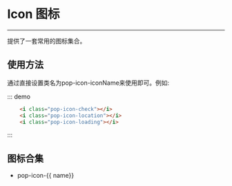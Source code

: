 <script>
  module.exports = {
    data() {
      return {
          iconList:[
              'check',
              'loading',
              'locationfill',
              'location',
              'roundcheckfill',
              'roundcheck',
              'roundclosefill',
              'roundclose',
              'roundrightfill',
              'roundright',
              'search',
              'unfold',
              'order',
              'back',
              'more',
              'scan',
              'settings',
              'questionfill',
              'question',
              'top',
              'pulldown',
              'pullup',
              'right',
              'refresh',
              'moreandroid',
              'cart',
              'delete',
              'home',
              'homefill',
              'friendadd',
              'friend',
              'fold',
              'forwardfill',
              'forward',
              'down',
              'pullright',
              'refresharrow',
              'backwardfill',
              'playfill',
              'tagfill',
              'tag',
              'triangledownfill',
              'triangleupfill',
              'roundleftfill-copy',
              'pulldown1',
              'full',
              'close_light',
              'add_light',
              'back_light',
              'video_fill_light',
              'video_light',
              'down_light'
          ]
      };
    }
  };
</script>
# Icon 图标

---

提供了一套常用的图标集合。

## 使用方法
通过直接设置类名为pop-icon-iconName来使用即可。例如:

<div class="demo-block demo-icons">
    <i class="pop-icon-check"></i>
    <i class="pop-icon-location"></i>
    <i class="pop-icon-loading"></i>
</div>

::: demo

``` html
    <i class="pop-icon-check"></i>
    <i class="pop-icon-location"></i>
    <i class="pop-icon-loading"></i>
```

:::

## 图标合集

<div class="demo-block demo-icon">
    <ul class="icon-list clearFix">
        <li v-for="name in iconList">
            <p><i :class="'pop-icon-' + name"></i></p>
            <div>pop-icon-{{ name}}</div>
        </li>
    </ul>
</div>

